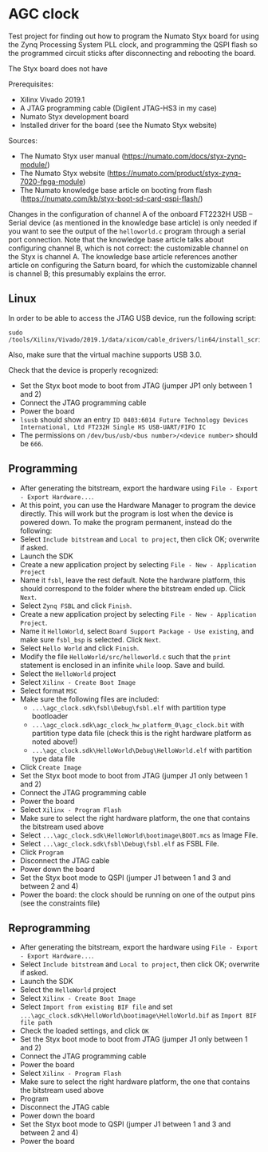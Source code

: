 AGC clock
=========

Test project for finding out how to program the Numato Styx board for using the Zynq Processing System PLL clock, and programming the QSPI flash so the
programmed circuit sticks after disconnecting and rebooting the board.

The Styx board does not have

Prerequisites:
- Xilinx Vivado 2019.1
- A JTAG programming cable (Digilent JTAG-HS3 in my case)
- Numato Styx development board
- Installed driver for the board (see the Numato Styx website)

Sources:
- The Numato Styx user manual (https://numato.com/docs/styx-zynq-module/)
- The Numato Styx website (https://numato.com/product/styx-zynq-7020-fpga-module)
- The Numato knowledge base article on booting from flash (https://numato.com/kb/styx-boot-sd-card-qspi-flash/)

Changes in the configuration of channel A of the onboard FT2232H USB – Serial device (as mentioned in the knowledge base article) is only needed if you want to see
the output of the `helloworld.c` program through a serial port connection. Note that the knowledge base article talks about configuring channel B, which is not correct:
the customizable channel on the Styx is channel A. The knowledge base article references another article on configuring the Saturn board, for which the customizable channel
is channel B; this presumably explains the error.


Linux
-----

In order to be able to access the JTAG USB device, run the following script:

```
sudo /tools/Xilinx/Vivado/2019.1/data/xicom/cable_drivers/lin64/install_script/install_drivers/install_drivers
```

Also, make sure that the virtual machine supports USB 3.0.

Check that the device is properly recognized:
- Set the Styx boot mode to boot from JTAG (jumper JP1 only between 1 and 2)
- Connect the JTAG programming cable
- Power the board
- `lsusb` should show an entry `ID 0403:6014 Future Technology Devices International, Ltd FT232H Single HS USB-UART/FIFO IC`
- The permissions on `/dev/bus/usb/<bus number>/<device number>` should be `666`.


Programming
-----------

- After generating the bitstream, export the hardware using `File - Export - Export Hardware...`.
- At this point, you can use the Hardware Manager to program the device directly. This will work but the program is lost
  when the device is powered down. To make the program permanent, instead do the following:
- Select `Include bitstream` and `Local to project`, then click OK; overwrite if asked.
- Launch the SDK
- Create a new application project by selecting `File - New - Application Project`
- Name it `fsbl`, leave the rest default. Note the hardware platform, this should correspond to the folder where the bitstream ended up. Click `Next`.
- Select `Zynq FSBL` and click `Finish`.
- Create a new application project by selecting `File - New - Application Project`.
- Name it `HelloWorld`, select `Board Support Package - Use existing`, and make sure `fsbl_bsp` is selected. Click `Next`.
- Select `Hello World` and click `Finish`.
- Modify the file `HelloWorld/src/helloworld.c` such that the `print` statement is enclosed in an infinite `while` loop. Save and build.
- Select the `HelloWorld` project
- Select `Xilinx - Create Boot Image`
- Select format `MSC`
- Make sure the following files are included:
  - `...\agc_clock.sdk\fsbl\Debug\fsbl.elf` with partition type bootloader
  - `...\agc_clock.sdk\agc_clock_hw_platform_0\agc_clock.bit` with partition type data file (check this is the right hardware platform as noted above!)
  - `...\agc_clock.sdk\HelloWorld\Debug\HelloWorld.elf` with partition type data file
- Click `Create Image`
- Set the Styx boot mode to boot from JTAG (jumper J1 only between 1 and 2)
- Connect the JTAG programming cable
- Power the board
- Select `Xilinx - Program Flash`
- Make sure to select the right hardware platform, the one that contains the bitstream used above
- Select `...\agc_clock.sdk\HelloWorld\bootimage\BOOT.mcs` as Image File.
- Select `...\agc_clock.sdk\fsbl\Debug\fsbl.elf` as FSBL File.
- Click `Program`
- Disconnect the JTAG cable
- Power down the board
- Set the Styx boot mode to QSPI (jumper J1 between 1 and 3 and between 2 and 4)
- Power the board: the clock should be running on one of the output pins (see the constraints file)


Reprogramming
-------------

- After generating the bitstream, export the hardware using `File - Export - Export Hardware...`.
- Select `Include bitstream` and `Local to project`, then click OK; overwrite if asked.
- Launch the SDK
- Select the `HelloWorld` project
- Select `Xilinx - Create Boot Image`
- Select `Import from existing BIF file` and set `...\agc_clock.sdk\HelloWorld\bootimage\HelloWorld.bif` as `Import BIF file path`
- Check the loaded settings, and click `OK`
- Set the Styx boot mode to boot from JTAG (jumper J1 only between 1 and 2)
- Connect the JTAG programming cable
- Power the board
- Select `Xilinx - Program Flash`
- Make sure to select the right hardware platform, the one that contains the bitstream used above
- Program
- Disconnect the JTAG cable
- Power down the board
- Set the Styx boot mode to QSPI (jumper J1 between 1 and 3 and between 2 and 4)
- Power the board


